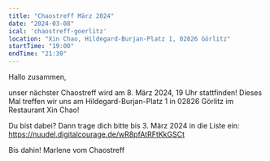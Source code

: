 ```yaml
---
title: "Chaostreff März 2024"
date: "2024-03-08"
ical: 'chaostreff-goerlitz'
location: "Xin Chao, Hildegard-Burjan-Platz 1, 02826 Görlitz"
startTime: "19:00"
endTime: "21:30"
---
```


Hallo zusammen, 

unser nächster Chaostreff wird am 8. März 2024, 19 Uhr stattfinden!
Dieses Mal treffen wir uns am Hildegard-Burjan-Platz 1 in 02826 Görlitz im Restaurant Xin Chao! 

Du bist dabei? Dann trage dich bitte bis 3. März 2024 in die Liste ein: https://nuudel.digitalcourage.de/wR8pfAtRFtKkGSCt

Bis dahin!
Marlene vom Chaostreff